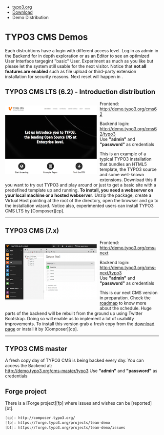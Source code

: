 <ul class="breadcrumbs">
	<li>
		<a href="http://typo3.org/" target="_top" title="TYPO3 - The Enterprise Open Source CMS">typo3.org</a>
	</li>
	<li>
		<a href="http://typo3.org/download/" target="_top" title="Download">Download</a>
	</li>
	<li>Demo Distribution</li>
</ul>

TYPO3 CMS Demos
===============

Each distrubtions have a login with different access level. Log in as admin in the Backend
for in depth exploration or as an Editor to see an optimized User Interface
targegint "basic" User. Experiment as much as you like but please let the system still usable
for the next visitor.
Notice that **not all features are enabled** such as file upload or
third-party extension installation for  security reasons.
Next reset will happen in <strong id="javascript_countdown_time"></strong>.


TYPO3 CMS LTS (6.2) - Introduction distribution
-----------------------------------------------

<p class="left">
	<a href="http://demo.typo3.org/cms62" title="Head to the demo">
		<img src="files/cms62.png" class="img-left" alt="" width="300">
	</a>
</p>

<p>
	Frontend:
	<br/>
	<a href="http://demo.typo3.org/cms62" target="_blank">http://demo.typo3.org/cms62</a>
</p>

<p>
	Backend login:
	<br/>
	<a href="http://demo.typo3.org/cms62/typo3" target="_blank">http://demo.typo3.org/cms62/typo3</a>
	<br/>
	Use <strong>"admin"</strong> and <strong>"password"</strong> as credentials
</p>

This is an example of a typical TYPO3 installation that bundles an HTML5 template,
the TYPO3 source and some well-known extensions. Download this if you want to try out
TYPO3 and play around or just to get a basic site with a predefined template up
and running. **To install, you need a webserver on your local machine or a hosted webserver**.
Unzip the package, create a Virtual Host pointing at the root of the directory,
open the browser and go to the installation wizard. Notice also, experimented users can install TYPO3 CMS LTS by [Composer][cp].

<p class="clear"></p>

----


TYPO3 CMS (7.x)
---------------

<p class="left">
	<a href="http://demo.typo3.org/cms-next" title="Head to the demo">
		<img src="files/cms70.png" class="img-left" alt="" width="300">
	</a>
</p>

<p>
	Frontend:
	<br />
	<a href="http://demo.typo3.org/cms-next" target="_blank">http://demo.typo3.org/cms-next</a>
</p>

<p>
	Backend login:
	<br/>
	<a href="http://demo.typo3.org/cms-next/typo3" target="_blank">http://demo.typo3.org/cms-next/typo3</a>
	<br/>
	Use <strong>"admin"</strong> and <strong>"password"</strong> as credentials
</p>

This is our next CMS version in preparation. Check the [roadmap](http://typo3.org/typo3-cms/roadmap/) to
know more about the schedule. Huge parts of the backend will be rebuilt from the ground up using Twitter Bootstrap.
Doing so will enable us to implement a lot of usability improvements.
To install this version grab a fresh copy from the [download page](http://typo3.org/download) or install it by [Composer][cp].

<p class="clear"></p>


----


TYPO3 CMS master
----------------
<p>
	A fresh copy day of TYPO3 CMS is being backed every day. You can access the Backend at:
	<br/>
	<a href="http://demo.typo3.org/cms-master/typo3" target="_blank">http://demo.typo3.org/cms-master/typo3</a>
	Use <strong>"admin"</strong> and <strong>"password"</strong> as credentials
</p>

<p class="clear"></p>


Forge project
-------------

There is a [Forge project][fp] where issues and wishes can be [reported][bt].


	[cp]: http://composer.typo3.org/
	[fp]: https://forge.typo3.org/projects/team-demo
	[bt]: https://forge.typo3.org/projects/team-demo/issues



<style>
	.clear {
		clear: both
	}

	.left {
		float: left;
	}

	.img-left {
		padding-right: 10px;
		padding-bottom: 10px;
	}
</style>

<script src="//ajax.googleapis.com/ajax/libs/jquery/1.9.1/jquery.min.js" type="text/javascript"></script>

<script type="text/javascript">

	// @credit http://stuntsnippets.com/javascript-countdown/
	var javascript_countdown = function() {
		var time_left = 10; //number of seconds for countdown
		var output_element_id = 'javascript_countdown_time';
		var keep_counting = 1;
		var no_time_left_message = 'No time left for JavaScript countdown!';

		function countdown() {
			if (time_left < 2) {
				keep_counting = 0;
			}

			time_left = time_left - 1;
		}

		function add_leading_zero(n) {
			if (n.toString().length < 2) {
				return '0' + n;
			} else {
				return n;
			}
		}

		function format_output() {
			var hours, minutes, seconds;
			seconds = time_left % 60;
			minutes = Math.floor(time_left / 60) % 60;
			hours = Math.floor(time_left / 3600);

			seconds = add_leading_zero(seconds);
			minutes = add_leading_zero(minutes);
			hours = add_leading_zero(hours);

			return hours + ':' + minutes + ':' + seconds;
		}

		function show_time_left() {
			document.getElementById(output_element_id).innerHTML = format_output();//time_left;
		}

		function no_time_left() {
			document.getElementById(output_element_id).innerHTML = no_time_left_message;
		}

		return {
			count: function() {
				countdown();
				show_time_left();
			},
			timer: function() {
				javascript_countdown.count();

				if (keep_counting) {
					setTimeout("javascript_countdown.timer();", 1000);
				} else {
					no_time_left();
				}
			},
			//Kristian Messer requested recalculation of time that is left
			setTimeLeft: function(t) {
				time_left = t;
				if (keep_counting == 0) {
					javascript_countdown.timer();
				}
			},
			init: function(t, element_id) {
				time_left = t;
				output_element_id = element_id;
				javascript_countdown.timer();
			}
		};
	}();

	// json-time.appspot.com is sometimes over-quota... use a home made solution
	$.get("/time.php", function(time) {
		var now = new Date(time);
		var hourInterval = 1
		var hour = (now.getHours() + 1) % hourInterval;
		var minute = now.getMinutes();
		var second = now.getSeconds();
		var timeSpent = hour * 3600 + minute * 60 + second;
		var timeLeft = (hourInterval * 3600) - timeSpent;

		//time to countdown in seconds
		javascript_countdown.init(timeLeft, 'javascript_countdown_time');
	});
</script>
